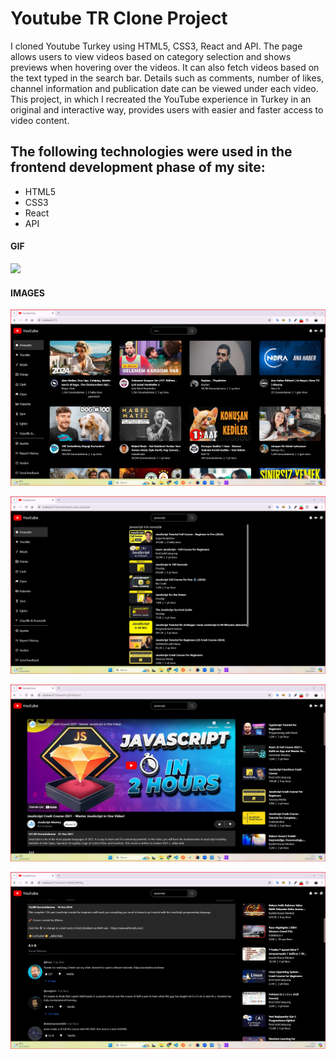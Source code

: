 <h1>Youtube TR Clone Project</h1>

I cloned Youtube Turkey using HTML5, CSS3, React and API. The page allows users to view videos based on category selection and shows previews when hovering over the videos. It can also fetch videos based on the text typed in the search bar. Details such as comments, number of likes, channel information and publication date can be viewed under each video. This project, in which I recreated the YouTube experience in Turkey in an original and interactive way, provides users with easier and faster access to video content.

<h2> The following technologies were used in the frontend development phase of my site: </h2>

- HTML5
- CSS3
- React
- API

<h4>GIF</h4>

![](/src/assets/images/my-youtube-clone.gif)

<h4>IMAGES</h4>

![](/src/assets/images/anasayfa.png)

![](/src/assets/images/search1.png)

![](/src/assets/images/search.png)

![](/src/assets/images/comments.png)
